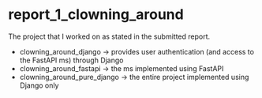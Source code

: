 # report_1_clowning_around

The project that I worked on as stated in the submitted report.

- clowning_around_django -> provides user authentication (and access to the FastAPI ms) through Django
- clowning_around_fastapi -> the ms implemented using FastAPI
- clowning_around_pure_django -> the entire project implemented using Django only
